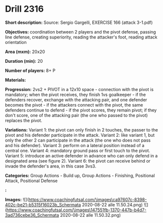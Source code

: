 # Drill 2316

**Short description:**
Source: Sergio Gargelli, EXERCISE 166 (attack 3-1.pdf)

**Objectives:**
coordination between 2 players and the pivot defense, passing line defense, creating superiority, reading the attacker's foot, reading attack orientation

**Area (mxm):**
20x20

**Duration (min):**
20

**Number of players:**
8+ P

**Materials:**


**Progression:**
2vs2 + PIVOT in a 12x10 space - connection with the pivot is mandatory; when the pivot receives, they finish 1vs goalkeeper - if the defenders recover, exchange with the attacking pair, and one defender becomes the pivot - if the attackers connect with the pivot, the same defenders continue to defend - if the pivot scores, they remain pivot; if they don't score, one of the attacking pair (the one who passed to the pivot) replaces the pivot.

**Variations:**
Variant 1: the pivot can only finish in 2 touches, the passer to the pivot and his defender participate in the attack. Variant 2: like variant 1, but only the other 2 can participate in the attack (the one who does not pass and his defender). Variant 3: perform on a lateral position instead of a central one. Variant 4: mandatory ground pass or first touch to the pivot. Variant 5: introduce an active defender in advance who can only defend in a designated area (see figure 2). Variant 6: the pivot can receive behind or invade the defender's area, in this case 3vs3.

**Categories:**
Group Actions - Build up, Group Actions - Finishing, Positional Attack, Positional Defense

**:**


**Images:**
![](https://www.coachingfutsal.com/\images\ca97607c-8398-402c-be21-b5315f16023b_Schermata 2020-08-22 alle 11.50.24.png)
![](https://www.coachingfutsal.com/\images\147551fb-1370-447b-b4d7-3ad736cebe36_Schermata 2020-08-22 alle 11.50.32.png)

